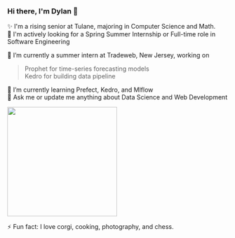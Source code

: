 ### Hi there, I'm Dylan 👋

✨ I'm a rising senior at Tulane, majoring in Computer Science and Math.<br>
🎯 I'm actively looking for a Spring Summer Internship or Full-time role in Software Engineering <br>

🔭 I’m currently a summer intern at Tradeweb, New Jersey, working on <br>
  > Prophet for time-series forecasting models<br>
  > Kedro for building data pipeline<br>

🌱 I’m currently learning Prefect, Kedro, and Mlflow <br>
💬 Ask me or update me anything about Data Science and Web Development <br>

<img src="https://aroundofwordsin80days.files.wordpress.com/2019/07/zealouscourageousgibbon-size_restricted.gif" height=250 width=250/>

⚡ Fun fact: I love corgi, cooking, photography, and chess.
